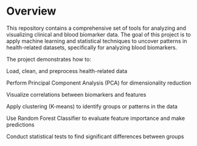 # Overview
This repository contains a comprehensive set of tools for analyzing and visualizing clinical and blood biomarker data. The goal of this project is to apply machine learning and statistical techniques to uncover patterns in health-related datasets, specifically for analyzing blood biomarkers.

The project demonstrates how to:

Load, clean, and preprocess health-related data

Perform Principal Component Analysis (PCA) for dimensionality reduction

Visualize correlations between biomarkers and features

Apply clustering (K-means) to identify groups or patterns in the data

Use Random Forest Classifier to evaluate feature importance and make predictions

Conduct statistical tests to find significant differences between groups
